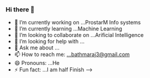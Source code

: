 ### Hi there 👋

- 🔭 I’m currently working on ...ProstarM Info systems
- 🌱 I’m currently learning ...Machine Learning
- 👯 I’m looking to collaborate on ...Arificial Intelligence
- 🤔 I’m looking for help with ...
- 💬 Ask me about ...
- 📫 How to reach me: ...bathmaraj3@gmail.com
- 😄 Pronouns: ...He
- ⚡ Fun fact: ...I am half Finish
-->
